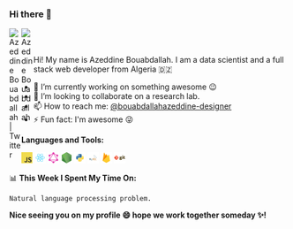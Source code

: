 ### Hi there 👋

<a href="https://twitter.com/azeddine_dev">
  <img align="left" alt="Azeddine Bouabdallah | Twitter" width="22px" src="https://raw.githubusercontent.com/peterthehan/peterthehan/master/assets/twitter.svg" />
</a>
<a href="https://www.linkedin.com/in/bouabdallahazeddine-designer/">
  <img align="left" alt="Azeddine Bouabdallah" width="22px" src="https://raw.githubusercontent.com/peterthehan/peterthehan/master/assets/linkedin.svg" />
</a>

<br/>
<br />

Hi! My name is Azeddine Bouabdallah. I am a data scientist and a full stack web developer from Algeria 🇩🇿

- 🔭 I’m currently working on something awesome :wink:
- 👯 I’m looking to collaborate on a research lab.
- 📫 How to reach me: <a href="https://www.linkedin.com/in/bouabdallahazeddine-designer/">@bouabdallahazeddine-designer</a>
- ⚡ Fun fact: I'm awesome :stuck_out_tongue_winking_eye:

**Languages and Tools:**  

<code><img height="20" src="https://raw.githubusercontent.com/github/explore/80688e429a7d4ef2fca1e82350fe8e3517d3494d/topics/javascript/javascript.png"></code>
<code><img height="20" src="https://raw.githubusercontent.com/github/explore/80688e429a7d4ef2fca1e82350fe8e3517d3494d/topics/react/react.png"></code>
<code><img height="20" src="https://raw.githubusercontent.com/github/explore/5c058a388828bb5fde0bcafd4bc867b5bb3f26f3/topics/graphql/graphql.png"></code>
<code><img height="20" src="https://raw.githubusercontent.com/github/explore/80688e429a7d4ef2fca1e82350fe8e3517d3494d/topics/nodejs/nodejs.png"></code>
<code><img height="20" src="https://raw.githubusercontent.com/github/explore/80688e429a7d4ef2fca1e82350fe8e3517d3494d/topics/python/python.png"></code>
<code><img height="20" src="https://raw.githubusercontent.com/github/explore/80688e429a7d4ef2fca1e82350fe8e3517d3494d/topics/mysql/mysql.png"></code>
<code><img height="20" src="https://raw.githubusercontent.com/github/explore/80688e429a7d4ef2fca1e82350fe8e3517d3494d/topics/firebase/firebase.png"></code>
<code><img height="20" src="https://raw.githubusercontent.com/github/explore/80688e429a7d4ef2fca1e82350fe8e3517d3494d/topics/git/git.png"></code>

📊 **This Week I Spent My Time On:**
<!--START_SECTION:waka-->
```text
Natural language processing problem. 
```
<!--END_SECTION:waka-->

**Nice seeing you on my profile :smile: hope we work together someday ✨!**

<!--
**azeddinebouabdallah/azeddinebouabdallah** is a ✨ _special_ ✨ repository because its `README.md` (this file) appears on your GitHub profile.

Here are some ideas to get you started:

- 🔭 I’m currently working on ...
- 🌱 I’m currently learning ...
- 👯 I’m looking to collaborate on ...
- 🤔 I’m looking for help with ...
- 💬 Ask me about ...
- 📫 How to reach me: ...
- 😄 Pronouns: ...
- ⚡ Fun fact: ...
-->

